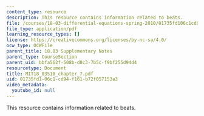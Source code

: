 ```yaml
---
content_type: resource
description: This resource contains information related to beats.
file: /courses/18-03-differential-equations-spring-2010/01735fd106c1cd94f161b72f057153a3_MIT18_03S10_chapter_7.pdf
file_type: application/pdf
learning_resource_types: []
license: https://creativecommons.org/licenses/by-nc-sa/4.0/
ocw_type: OCWFile
parent_title: 18.03 Supplementary Notes
parent_type: CourseSection
parent_uid: bbfa562f-508b-d8c3-7b5c-f9bf255d94d4
resourcetype: Document
title: MIT18_03S10_chapter_7.pdf
uid: 01735fd1-06c1-cd94-f161-b72f057153a3
video_metadata:
  youtube_id: null
---
```

This resource contains information related to beats.